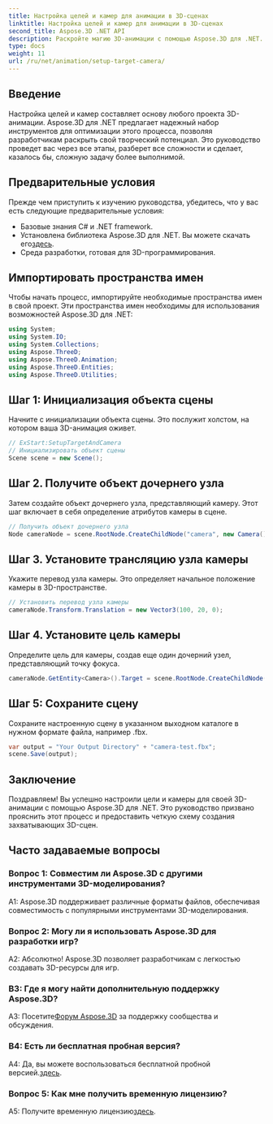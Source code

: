 ```yaml
---
title: Настройка целей и камер для анимации в 3D-сценах
linktitle: Настройка целей и камер для анимации в 3D-сценах
second_title: Aspose.3D .NET API
description: Раскройте магию 3D-анимации с помощью Aspose.3D для .NET. С легкостью настройте цели и камеры, используя это подробное руководство.
type: docs
weight: 11
url: /ru/net/animation/setup-target-camera/
---
```

## Введение

Настройка целей и камер составляет основу любого проекта 3D-анимации. Aspose.3D для .NET предлагает надежный набор инструментов для оптимизации этого процесса, позволяя разработчикам раскрыть свой творческий потенциал. Это руководство проведет вас через все этапы, разберет все сложности и сделает, казалось бы, сложную задачу более выполнимой.

## Предварительные условия

Прежде чем приступить к изучению руководства, убедитесь, что у вас есть следующие предварительные условия:

- Базовые знания C# и .NET framework.
-  Установлена библиотека Aspose.3D для .NET. Вы можете скачать его[здесь](https://releases.aspose.com/3d/net/).
- Среда разработки, готовая для 3D-программирования.

## Импортировать пространства имен

Чтобы начать процесс, импортируйте необходимые пространства имен в свой проект. Эти пространства имен необходимы для использования возможностей Aspose.3D для .NET:

```csharp
using System;
using System.IO;
using System.Collections;
using Aspose.ThreeD;
using Aspose.ThreeD.Animation;
using Aspose.ThreeD.Entities;
using Aspose.ThreeD.Utilities;
```

## Шаг 1: Инициализация объекта сцены

Начните с инициализации объекта сцены. Это послужит холстом, на котором ваша 3D-анимация оживет.

```csharp
// ExStart:SetupTargetAndCamera
// Инициализировать объект сцены
Scene scene = new Scene();
```

## Шаг 2. Получите объект дочернего узла

Затем создайте объект дочернего узла, представляющий камеру. Этот шаг включает в себя определение атрибутов камеры в сцене.

```csharp
// Получить объект дочернего узла
Node cameraNode = scene.RootNode.CreateChildNode("camera", new Camera());
```

## Шаг 3. Установите трансляцию узла камеры

Укажите перевод узла камеры. Это определяет начальное положение камеры в 3D-пространстве.

```csharp
// Установить перевод узла камеры
cameraNode.Transform.Translation = new Vector3(100, 20, 0);
```

## Шаг 4. Установите цель камеры

Определите цель для камеры, создав еще один дочерний узел, представляющий точку фокуса.

```csharp
cameraNode.GetEntity<Camera>().Target = scene.RootNode.CreateChildNode("target");
```

## Шаг 5: Сохраните сцену

Сохраните настроенную сцену в указанном выходном каталоге в нужном формате файла, например .fbx.

```csharp
var output = "Your Output Directory" + "camera-test.fbx";
scene.Save(output);
```

## Заключение

Поздравляем! Вы успешно настроили цели и камеры для своей 3D-анимации с помощью Aspose.3D для .NET. Это руководство призвано прояснить этот процесс и предоставить четкую схему создания захватывающих 3D-сцен.

## Часто задаваемые вопросы

### Вопрос 1: Совместим ли Aspose.3D с другими инструментами 3D-моделирования?

A1: Aspose.3D поддерживает различные форматы файлов, обеспечивая совместимость с популярными инструментами 3D-моделирования.

### Вопрос 2: Могу ли я использовать Aspose.3D для разработки игр?

А2: Абсолютно! Aspose.3D позволяет разработчикам с легкостью создавать 3D-ресурсы для игр.

### В3: Где я могу найти дополнительную поддержку Aspose.3D?

 A3: Посетите[Форум Aspose.3D](https://forum.aspose.com/c/3d/18) за поддержку сообщества и обсуждения.

### В4: Есть ли бесплатная пробная версия?

A4: Да, вы можете воспользоваться бесплатной пробной версией.[здесь](https://releases.aspose.com/).

### Вопрос 5: Как мне получить временную лицензию?

 A5: Получите временную лицензию[здесь](https://purchase.aspose.com/temporary-license/).